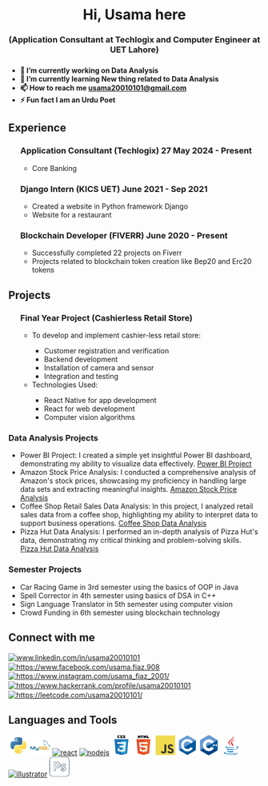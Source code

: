 <!DOCTYPE html>
<html lang="en">

<head>
  <meta charset="UTF-8">
  <meta name="viewport" content="width=device-width, initial-scale=1.0">
 
</head>

<body>

<h1 align="center">Hi, Usama here </h1>
<h3 align="center">(Application Consultant at Techlogix and Computer Engineer at UET Lahore)<h3>

<h4>
  
- 🔭 I’m currently working on **Data Analysis**
- 🌱 I’m currently learning **New thing related to Data Analysis**
- 📫 How to reach me **usama20010101@gmail.com**
- ⚡ Fun fact **I am an Urdu Poet**
  
<h4>
  <h2>Experience</h2>

  <ul>
      <h3>Application Consultant (Techlogix) 27 May 2024 - Present</h3>
      <ul>
        <li>Core Banking</li>
      </ul>
     <h3>Django Intern (KICS UET) June 2021 - Sep 2021</h3>
      <ul>
        <li>Created a website in Python framework Django</li>
        <li>Website for a restaurant</li>
      </ul>
      <h3>Blockchain Developer (FIVERR) June 2020 - Present</h3>
      <ul>
        <li>Successfully completed 22 projects on Fiverr</li>
        <li>Projects related to blockchain token creation like Bep20 and Erc20 tokens</li>
      </ul>

  </ul>

  <h2>Projects</h2>
  <ul>
      <h3>Final Year Project (Cashierless Retail Store)</h3>
      <ul>
        <li>To develop and implement cashier-less retail store:</li>
        <ul>
        <li>Customer registration and verification</li>
        <li>Backend development</li>
        <li>Installation of camera and sensor</li>
        <li>Integration and testing</li>
        </ul>
        <li>Technologies Used:</li>
        <ul>
          <li>React Native for app development</li>
          <li>React for web development </li>
          <li>Computer vision algorithms</li>
        </ul>
      </ul>
     </li>
      </ul>
    <h3>Data Analysis Projects</h3>
    <ul>
      <li>Power BI Project: I created a simple yet insightful Power BI dashboard, demonstrating my ability to visualize data effectively. <a href="https://www.linkedin.com/posts/usama2001_mini-project-simple-power-bi-dashboard-activity-7203062834128130048-VF8M?utm_source=share&utm_medium=member_desktop">Power BI Project</a></li>
      <li>Amazon Stock Price Analysis: I conducted a comprehensive analysis of Amazon's stock prices, showcasing my proficiency in handling large data sets and extracting meaningful insights. <a href="https://www.linkedin.com/posts/usama2001_amazon-stock-price-all-time-data-anaylsis-activity-7197679129914179584-IKwT?utm_source=share&utm_medium=member_desktop">Amazon Stock Price Analysis</a></li>
      <li>Coffee Shop Retail Sales Data Analysis: In this project, I analyzed retail sales data from a coffee shop, highlighting my ability to interpret data to support business operations. <a href="https://www.linkedin.com/posts/usama2001_ms-excel-dashboard-data-analysis-project-activity-7191444190436737024-ce9_?utm_source=share&utm_medium=member_desktop">Coffee Shop Data Analysis</a></li>
      <li>Pizza Hut Data Analysis: I performed an in-depth analysis of Pizza Hut's data, demonstrating my critical thinking and problem-solving skills. <a href="https://www.linkedin.com/posts/usama2001_summary-of-pizza-hut-analysis-activity-7187960073950773248-WDHh?utm_source=share&utm_medium=member_desktop">Pizza Hut Data Analysis</a></li>
    </ul>
    </li>
      <h3>Semester Projects</h3>
      <ul>
        <li>Car Racing Game in 3rd semester using the basics of OOP in Java</li>
        <li>Spell Corrector in 4th semester using basics of DSA in C++</li>
        <li>Sign Language Translator in 5th semester using computer vision</li>
        <li>Crowd Funding in 6th semester using blockchain technology</li>
      </ul>
    </li>
  </ul>


 <h2>Connect with me</h2>
  <p>
    <a href="https://linkedin.com/in/usama2001" target="blank"><img align="center" src="https://raw.githubusercontent.com/rahuldkjain/github-profile-readme-generator/master/src/images/icons/Social/linked-in-alt.svg" alt="www.linkedin.com/in/usama20010101" height="30" width="40" /></a>
    <a href="https://fb.com/usama.fiaz.908" target="blank"><img align="center" src="https://raw.githubusercontent.com/rahuldkjain/github-profile-readme-generator/master/src/images/icons/Social/facebook.svg" alt="https://www.facebook.com/usama.fiaz.908" height="30" width="40" /></a>
    <a href="https://instagram.com/usama_fiaz_2001/?hl=en" target="blank"><img align="center" src="https://raw.githubusercontent.com/rahuldkjain/github-profile-readme-generator/master/src/images/icons/Social/instagram.svg" alt="https://www.instagram.com/usama_fiaz_2001/" height="30" width="40" /></a>
    <a href="https://www.hackerrank.com/profile/usama20010101" target="blank"><img align="center" src="https://raw.githubusercontent.com/rahuldkjain/github-profile-readme-generator/master/src/images/icons/Social/hackerrank.svg" alt="https://www.hackerrank.com/profile/usama20010101" height="30" width="40" /></a>
    <a href="https://leetcode.com/u/usama20010101/" target="blank"><img align="center" src="https://raw.githubusercontent.com/rahuldkjain/github-profile-readme-generator/master/src/images/icons/Social/leet-code.svg" alt="https://leetcode.com/usama20010101/" height="30" width="40" /></a>
  </p>

   <h2>Languages and Tools</h2>

  <p>
    <a href="https://www.python.org" target="_blank" rel="noreferrer"><img src="https://raw.githubusercontent.com/devicons/devicon/master/icons/python/python-original.svg" alt="python" width="40" height="40" /></a>   
        <a href="https://www.mysql.com/" target="_blank" rel="noreferrer"><img src="https://raw.githubusercontent.com/devicons/devicon/master/icons/mysql/mysql-original-wordmark.svg" alt="mysql" width="40" height="40" /></a>
    <a href="https://reactjs.org/" target="_blank" rel="noreferrer"><img src="https://github.com/sempostma/office365-icons/blob/master/png/256/excel.png" alt="react" width="40" height="40" /></a>
        <a href="https://nodejs.org" target="_blank" rel="noreferrer"><img src="https://github.com/microsoft/PowerBI-Icons/blob/main/PNG/Power-BI.png" alt="nodejs" width="40" height="40" /></a>
    <a href="https://www.w3schools.com/css/" target="_blank" rel="noreferrer"><img src="https://raw.githubusercontent.com/devicons/devicon/master/icons/css3/css3-original-wordmark.svg" alt="css3" width="40" height="40" /></a>
    <a href="https://www.w3.org/html/" target="_blank" rel="noreferrer"><img src="https://raw.githubusercontent.com/devicons/devicon/master/icons/html5/html5-original-wordmark.svg" alt="html5" width="40" height="40" /></a>
    <a href="https://developer.mozilla.org/en-US/docs/Web/JavaScript" target="_blank" rel="noreferrer"><img src="https://raw.githubusercontent.com/devicons/devicon/master/icons/javascript/javascript-original.svg" alt="javascript" width="40" height="40" /></a>
    <a href="https://www.cprogramming.com/" target="_blank" rel="noreferrer"><img src="https://raw.githubusercontent.com/devicons/devicon/master/icons/c/c-original.svg" alt="c" width="40" height="40" /></a>
    <a href="https://www.w3schools.com/cpp/" target="_blank" rel="noreferrer"><img src="https://raw.githubusercontent.com/devicons/devicon/master/icons/cplusplus/cplusplus-original.svg" alt="cplusplus" width="40" height="40" /></a>
        <a href="https://www.java.com" target="_blank" rel="noreferrer"><img src="https://raw.githubusercontent.com/devicons/devicon/master/icons/java/java-original.svg" alt="java" width="40" height="40" /></a>
        <a href="https://www.adobe.com/in/products/illustrator.html" target="_blank" rel="noreferrer"><img src="https://www.vectorlogo.zone/logos/adobe_illustrator/adobe_illustrator-icon.svg" alt="illustrator" width="40" height="40" /></a>
            <a href="https://www.photoshop.com/en" target="_blank" rel="noreferrer"><img src="https://raw.githubusercontent.com/devicons/devicon/master/icons/photoshop/photoshop-line.svg" alt="photoshop" width="40" height="40" /></a>


    
  </p>

</body>

</html>
